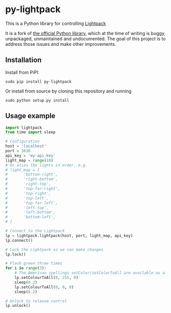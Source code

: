 py-lightpack
============

This is a Python library for controlling [Lightpack](http://lightpack.tv/)

It is a fork of [the official Python library](https://github.com/Atarity/Lightpack/blob/master/Software/apiexamples/pyLightpack/lightpack.py), which at the time of writing is buggy, unpackaged, unmaintained and undocumented.
The goal of this project is to address those issues and make other improvements.

Installation
------------

Install from PiPI:

	sudo pip install py-lightpack

Or install from source by cloning this repository and running

	sudo python setup.py install

Usage example
-------------

```python
import lightpack
from time import sleep

# Configuration
host = 'localhost'
port = 3636
api_key = 'my-api-key'
light_map = range(10)
# Or alias the lights in order, e.g.
# light_map = [
#   	'bottom-right',
#   	'right-bottom',
#   	'right-top',
#   	'top-far-right',
#   	'top-right',
#   	'top-left',
#   	'top-far-left',
#   	'left-top',
#   	'left-bottom',
#   	'bottom-left',
# ]

# Connect to the Lightpack
lp = lightpack.lightpack(host, port, light_map, api_key)
lp.connect()

# Lock the Lightpack so we can make changes
lp.lock()

# Flash green three times
for i in range(3):
	# The American spellings setColor/setColorToAll are available as aliases
	lp.setColourToAll(0, 255, 0)
	sleep(0.2)
	lp.setColourToAll(0, 0, 0)
	sleep(0.2)

# Unlock to release control
lp.unlock()
```
